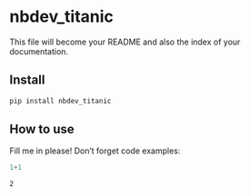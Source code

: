# nbdev_titanic

<!-- WARNING: THIS FILE WAS AUTOGENERATED! DO NOT EDIT! -->

This file will become your README and also the index of your
documentation.

## Install

``` sh
pip install nbdev_titanic
```

## How to use

Fill me in please! Don’t forget code examples:

``` python
1+1
```

    2
